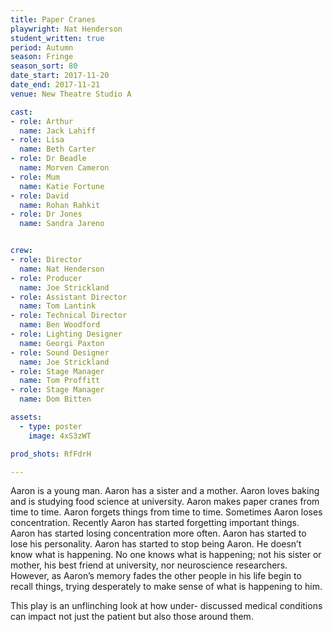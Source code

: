 ```yaml
---
title: Paper Cranes
playwright: Nat Henderson
student_written: true
period: Autumn
season: Fringe
season_sort: 80
date_start: 2017-11-20
date_end: 2017-11-21
venue: New Theatre Studio A

cast:
- role: Arthur
  name: Jack Lahiff
- role: Lisa
  name: Beth Carter
- role: Dr Beadle
  name: Morven Cameron
- role: Mum
  name: Katie Fortune
- role: David
  name: Rohan Rahkit
- role: Dr Jones
  name: Sandra Jareno


crew:
- role: Director
  name: Nat Henderson
- role: Producer
  name: Joe Strickland
- role: Assistant Director
  name: Tom Lantink
- role: Technical Director
  name: Ben Woodford
- role: Lighting Designer
  name: Georgi Paxton
- role: Sound Designer
  name: Joe Strickland
- role: Stage Manager
  name: Tom Proffitt
- role: Stage Manager
  name: Dom Bitten

assets:
  - type: poster
    image: 4xS3zWT

prod_shots: RfFdrH

---
```


Aaron is a young man. Aaron has a sister and a mother. Aaron loves baking and is studying food science at university. Aaron makes paper cranes from time to time. Aaron forgets things from time to time. Sometimes Aaron loses concentration. Recently Aaron has started forgetting important things. Aaron has started losing concentration more often. Aaron has started to lose his personality. Aaron has started to stop being Aaron. He doesn’t know what is happening. No one knows what is happening; not his sister or mother, his best friend at university, nor neuroscience researchers. However, as Aaron’s memory fades the other people in his life begin to recall things, trying desperately to make sense of what is happening to him. 

This play is an unflinching look at how under-
discussed medical conditions can impact not just the patient but also those around them.
